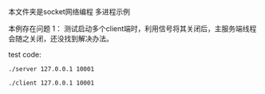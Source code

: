 
本文件夹是socket网络编程 多进程示例

本例存在问题 1：
				测试启动多个client端时，利用信号将其关闭后，主服务端线程会随之关闭，还没找到解决办法。	
		

test code:

	./server 127.0.0.1 10001

	./client 127.0.0.1 10001
